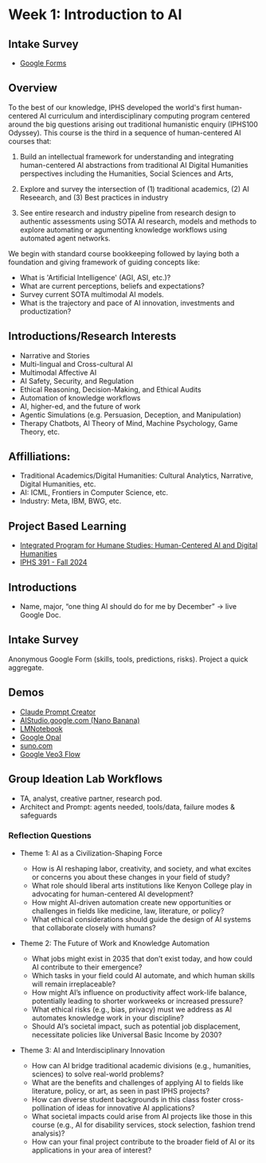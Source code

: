 # Week 1: Introduction to AI

## Intake Survey
  * [Google Forms](https://docs.google.com/forms/d/e/1FAIpQLSeElBuTf_kHvyp9c0LmSXhD25I3fZzErGq672t-wFaUBobtPw/viewform?usp=sharing&ouid=112623698525906186738)

## Overview

To the best of our knowledge, IPHS developed the world's first human-centered AI curriculum and interdisciplinary computing program centered around the big questions arising out traditional humanistic enquiry (IPHS100 Odyssey). This course is the third in a sequence of human-centered AI courses that:

1. Build an intellectual framework for understanding and integrating human-centered AI abstractions from traditional AI Digital Humanities perspectives including the Humanities, Social Sciences and Arts,

2. Explore and survey the intersection of (1) traditional academics, (2) AI Reseearch, and (3) Best practices in industry

3. See entire research and industry pipeline from research design to authentic assessments using SOTA AI research, models and methods to explore automating or agumenting knowledge workflows using automated agent networks.

We begin with standard course bookkeeping followed by laying both a foundation and giving framework of guiding concepts like:

- What is 'Artificial Intelligence' (AGI, ASI, etc.)?
- What are current perceptions, beliefs and expectations?
- Survey current SOTA multimodal AI models.
- What is the trajectory and pace of AI innovation, investments and productization?

## Introductions/Research Interests
  * Narrative and Stories
  * Multi-lingual and Cross-cultural AI
  * Multimodal Affective AI
  * AI Safety, Security, and Regulation
  * Ethical Reasoning, Decision-Making, and Ethical Audits
  * Automation of knowledge workflows
  * AI, higher-ed, and the future of work
  * Agentic Simulations (e.g. Persuasion, Deception, and Manipulation)
  * Therapy Chatbots, AI Theory of Mind, Machine Psychology, Game Theory, etc.

## Affilliations:
  * Traditional Academics/Digital Humanities: Cultural Analytics, Narrative, Digital Humanities, etc.
  * AI: ICML, Frontiers in Computer Science, etc.
  * Industry: Meta, IBM, BWG, etc.

## Project Based Learning

  * [Integrated Program for Humane Studies: Human-Centered AI and Digital Humanities](https://digital.kenyon.edu/dh/)
  * [IPHS 391 - Fall 2024](https://github.com/jon-chun#course-descriptions-and-mentored-research)

## Introductions
  * Name, major, “one thing AI should do for me by December” → live Google Doc.

## Intake Survey
  Anonymous Google Form (skills, tools, predictions, risks). Project a quick aggregate.

## Demos
  * [Claude Prompt Creator](https://claude.ai/public/artifacts/3796db7e-4ef1-4cab-b70c-d045778f23ec)
  * [AIStudio.google.com (Nano Banana)](https://aistudio.google.com/prompts/new_chat)
  * [LMNotebook](https://notebooklm.google/)
  * [Google Opal](https://opal.withgoogle.com/)
  * [suno.com](https://suno.com/)
  * [Google Veo3 Flow](https://labs.google/flow/about)

## Group Ideation Lab Workflows
  * TA, analyst, creative partner, research pod.  
  * Architect and Prompt: agents needed, tools/data, failure modes & safeguards

### Reflection Questions

* Theme 1: AI as a Civilization-Shaping Force
  * How is AI reshaping labor, creativity, and society, and what excites or concerns you about these changes in your field of study?
  * What role should liberal arts institutions like Kenyon College play in advocating for human-centered AI development?
  * How might AI-driven automation create new opportunities or challenges in fields like medicine, law, literature, or policy?
  * What ethical considerations should guide the design of AI systems that collaborate closely with humans?

* Theme 2: The Future of Work and Knowledge Automation
  * What jobs might exist in 2035 that don’t exist today, and how could AI contribute to their emergence?
  * Which tasks in your field could AI automate, and which human skills will remain irreplaceable?
  * How might AI’s influence on productivity affect work-life balance, potentially leading to shorter workweeks or increased pressure?
  * What ethical risks (e.g., bias, privacy) must we address as AI automates knowledge work in your discipline?
  * Should AI’s societal impact, such as potential job displacement, necessitate policies like Universal Basic Income by 2030?

* Theme 3: AI and Interdisciplinary Innovation
  * How can AI bridge traditional academic divisions (e.g., humanities, sciences) to solve real-world problems?
  * What are the benefits and challenges of applying AI to fields like literature, policy, or art, as seen in past IPHS projects?
  * How can diverse student backgrounds in this class foster cross-pollination of ideas for innovative AI applications?
  * What societal impacts could arise from AI projects like those in this course (e.g., AI for disability services, stock selection, fashion trend analysis)?
  * How can your final project contribute to the broader field of AI or its applications in your area of interest?
